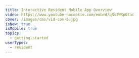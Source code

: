 ```yaml
---
title: Interactive Resident Mobile App Overview
video: https://www.youtube-nocookie.com/embed/qRs3WRp0tac
cover: /images/cms/vid-cov-5.jpg
isNew: true
isMobile: true
topics:
  - getting-started
userTypes:
  - resident
---
```

